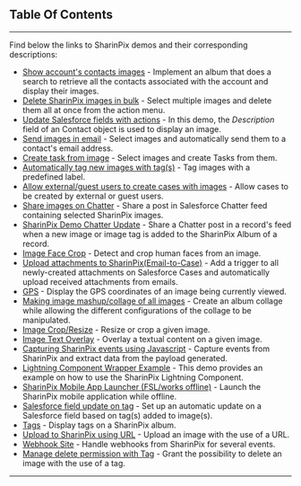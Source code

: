 ## Table Of Contents
***
Find below the links to SharinPix demos and their corresponding descriptions:

* [Show account's contacts images](https://github.com/SharinPix/demo-apex/tree/account_contacts_search) - Implement an album that does a search to retrieve all the contacts associated with the account and display their images.
* [Delete SharinPix images in bulk](https://github.com/SharinPix/demo-apex/tree/action_delete) - Select multiple images and delete them all at once from the action menu.
* [Update Salesforce fields with actions](https://github.com/SharinPix/demo-apex/tree/action_description) - In this demo, the *Description* field of an Contact object is used to display an image.
* [Send images in email](https://github.com/SharinPix/demo-apex/tree/action_email) - Select images and automatically send them to a contact's email address. 
* [Create task from image](https://github.com/SharinPix/demo-apex/tree/action_task) - Select images and create Tasks from them.
* [Automatically tag new images with tag(s)](https://github.com/SharinPix/demo-apex/tree/auto-tag) - Tag images with a predefined label.
* [Allow external/guest users to create cases with images](https://github.com/SharinPix/demo-apex/tree/case_webform) - Allow cases to be created by external or guest users.
* [Share images on Chatter](https://github.com/SharinPix/demo-apex/tree/chatter_rich-text) - Share a post in Salesforce Chatter feed containing selected SharinPix images.
* [SharinPix Demo Chatter Update](https://github.com/SharinPix/demo-apex/tree/chatter_update) - Share a Chatter post in a record's feed when a new image or image tag is added to the SharinPix Album of a record.
* [Image Face Crop](https://github.com/SharinPix/demo-apex/tree/crop_face_image) - Detect and crop human faces from an image.
* [Upload attachments to SharinPix(Email-to-Case)](https://github.com/SharinPix/demo-apex/tree/email2case_attachment) -  Add a trigger to all newly-created attachments on Salesforce Cases and automatically upload received attachments from emails.
* [GPS](https://github.com/SharinPix/demo-apex/tree/gps) - Display the GPS coordinates of an image being currently viewed.
* [Making image mashup/collage of all images](https://github.com/SharinPix/demo-apex/tree/image_collage_mashup) - Create an album collage while allowing the different configurations of the collage to be manipulated.
* [Image Crop/Resize](https://github.com/SharinPix/demo-apex/tree/image_crop_resize) - Resize or crop a given image.
* [Image Text Overlay](https://github.com/SharinPix/demo-apex/tree/image_text_overlay) - Overlay a textual content on a given image.
* [Capturing SharinPix events using Javascript](https://github.com/SharinPix/demo-apex/tree/js-events) - Capture events from SharinPix and extract data from the payload generated.
* [Lightning Component Wrapper Example](https://github.com/SharinPix/demo-apex/tree/lightning_cmp_form) - This demo provides an example on how to use the SharinPix Lightning Component.
* [SharinPix Mobile App Launcher (FSL/works offline)](https://github.com/SharinPix/demo-apex/tree/mobile_app_launcher_fsl) - Launch the SharinPix mobile application while offline.
* [Salesforce field update on tag](https://github.com/SharinPix/demo-apex/tree/tag_to_field) -  Set up an automatic update on a Salesforce field based on tag(s) added to image(s).
* [Tags](https://github.com/SharinPix/demo-apex/tree/tags) - Display tags on a SharinPix album.
* [Upload to SharinPix using URL](https://github.com/SharinPix/demo-apex/tree/upload_by_url) -  Upload an image with the use of a URL.
* [Webhook Site](https://github.com/SharinPix/demo-apex/tree/webhook) - Handle webhooks from SharinPix for several events.
* [Manage delete permission with Tag](https://github.com/SharinPix/demo-apex/tree/api-tag-delete) - Grant the possibility to delete an image with the use of a tag.
***
